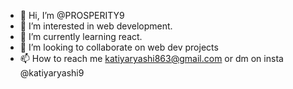 - 👋 Hi, I’m @PROSPERITY9
- 👀 I’m interested in web development. 
- 🌱 I’m currently learning react. 
- 💞️ I’m looking to collaborate on web dev projects
- 📫 How to reach me katiyaryashi863@gmail.com or dm on insta @katiyaryashi9

<!---
PROSPERITY9/PROSPERITY9 is a ✨ special ✨ repository because its `README.md` (this file) appears on your GitHub profile.
You can click the Preview link to take a look at your changes.
--->
